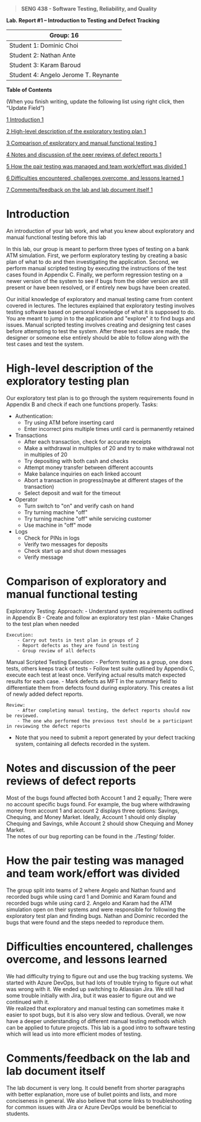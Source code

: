 >   **SENG 438 - Software Testing, Reliability, and Quality**

**Lab. Report \#1 – Introduction to Testing and Defect Tracking**

| Group: 16                              |
|----------------------------------------|
| Student 1: Dominic Choi                |   
| Student 2: Nathan Ante                 |   
| Student 3: Karam Baroud                |   
| Student 4: Angelo  Jerome T. Reynante  |   


**Table of Contents**

(When you finish writing, update the following list using right click, then
“Update Field”)

[1 Introduction	1](#_Toc439194677)

[2 High-level description of the exploratory testing plan	1](#_Toc439194678)

[3 Comparison of exploratory and manual functional testing	1](#_Toc439194679)

[4 Notes and discussion of the peer reviews of defect reports	1](#_Toc439194680)

[5 How the pair testing was managed and team work/effort was
divided	1](#_Toc439194681)

[6 Difficulties encountered, challenges overcome, and lessons
learned	1](#_Toc439194682)

[7 Comments/feedback on the lab and lab document itself	1](#_Toc439194683)

# Introduction

An introduction of your lab work, and what you knew about exploratory and manual functional testing before this lab

In this lab, our group is meant to perform three types of testing on a bank ATM simulation. First, we perform exploratory testing by creating a basic plan of what to do and then investigating the application. Second, we perform manual scripted testing by executing the instructions of the test cases found in Appendix C. Finally, we perform regression testing on a newer version of the system to see if bugs from the older version are still present or have been resolved, or if entirely new bugs have been created.

Our initial knowledge of exploratory and manual testing came from content covered in lectures. The lectures explained that exploratory testing involves testing software based on personal knowledge of what it is supposed to do. You are meant to jump in to the application and "explore" it to find bugs and issues. Manual scripted testing involves creating and designing test cases before attempting to test the system. After these test cases are made, the designer or someone else entirely should be able to follow along with the test cases and test the system.

# High-level description of the exploratory testing plan

Our exploratory test plan is to go through the system requirements found in Appendix B and check if each one functions properly. 
Tasks:
- Authentication:
    - Try using ATM before inserting card
    - Enter incorrect pins multiple times until card is permanently retained
- Transactions
    - After each transaction, check for accurate receipts
    - Make a withdrawal in multiples of 20 and try to make withdrawal not in multiples of 20
    - Try depositing with both cash and checks
    - Attempt money transfer between different accounts
    - Make balance inquiries on each linked account 
    - Abort a transaction in progress(maybe at different stages of the transaction)
    - Select deposit and wait for the timeout
- Operator
    - Turn switch to "on" and verify cash on hand
    - Try turning machine "off"
    - Try turning machine "off" while servicing customer
    - Use machine in "off" mode
- Logs
    - Check for PINs in logs
    - Verify two messages for deposits
    - Check start up and shut down messages
    - Verify message


# Comparison of exploratory and manual functional testing

Exploratory Testing:
    Approach:
        - Understand system requirements outlined in Appendix B
        - Create and follow an exploratory test plan
        - Make Changes to the test plan when needed

    Execution:
        - Carry out tests in test plan in groups of 2
        - Report defects as they are found in testing
        - Group review of all defects
    
Manual Scripted Testing
    Execution:
        - Perform testing as a group, one does tests, others keeps track of tests
        - Follow test suite outlined by Appendix C, execute each test at least once. Verifying actual results match expected results for each case.
        - Mark defects as MFT in the summary field to differentiate them from defects found during exploratory. This creates a list of newly added defect reports.
    
    Review:
        - After completing manual testing, the defect reports should now be reviewed.
        - The one who performed the previous test should be a participant in reviewing the defect reports

-   Note that you need to submit a report generated by your defect tracking
    system, containing all defects recorded in the system.

# Notes and discussion of the peer reviews of defect reports

Most of the bugs found affected both Account 1 and 2 equally; There were no account specific bugs found. For example, the bug where withdrawing money from account 1 and account 2 displays three options: Savings, Chequing, and Money Market. Ideally, Account 1 should only display Chequing and Savings, while Account 2 should show Chequing and Money Market. 
<br/>
The notes of our bug reporting can be found in the ./Testing/ folder.

# How the pair testing was managed and team work/effort was divided 

The group split into teams of 2 where Angelo and Nathan found and recorded bugs while using card 1 and Dominic and Karam found and recorded bugs while using card 2. Angelo and Karam had the ATM simulation open on their systems and were responsible for following the exploratory test plan and finding bugs. Nathan and Dominic recorded the bugs that were found and the steps needed to reproduce them. 

# Difficulties encountered, challenges overcome, and lessons learned

We had difficulty trying to figure out and use the bug tracking systems. We started with Azure DevOps, but had lots of trouble trying to figure out what was wrong with it.
We ended up switching to Atlassian Jira. We still had some trouble initially with Jira, but it was easier to figure out and we continued with it. 
<br/>
We realized that exploratory and manual testing can sometimes make it easier to spot bugs, but it is also very slow and tedious. Overall, we now have a deeper understanding of different manual testing methods which can be applied to future projects. This lab is a good intro to software testing which will lead us into more efficient modes of testing.

# Comments/feedback on the lab and lab document itself

The lab document is very long. It could benefit from shorter paragraphs with better explanation, more use of bullet points and lists, and more conciseness in general. We also believe that some links to troubleshooting for common issues with Jira or Azure DevOps would be beneficial to students. 
